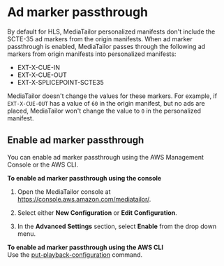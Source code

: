 # Ad marker passthrough<a name="ad-marker-passthrough"></a>

By default for HLS, MediaTailor personalized manifests don't include the SCTE\-35 ad markers from the origin manifests\. When ad marker passthrough is enabled, MediaTailor passes through the following ad markers from origin manifests into personalized manifests:
+ EXT\-X\-CUE\-IN
+ EXT\-X\-CUE\-OUT
+ EXT\-X\-SPLICEPOINT\-SCTE35

 MediaTailor doesn't change the values for these markers\. For example, if `EXT-X-CUE-OUT` has a value of `60` in the origin manifest, but no ads are placed, MediaTailor won't change the value to `0` in the personalized manifest\. 

## Enable ad marker passthrough<a name="enable-ad-marker-passthrough"></a>

You can enable ad marker passthrough using the AWS Management Console or the AWS CLI\.

**To enable ad marker passthrough using the console**

1. Open the MediaTailor console at [https://console\.aws\.amazon\.com/mediatailor/](https://console.aws.amazon.com/mediatailor/)\.

1.  Select either **New Configuration** or **Edit Configuration**\.

1. In the **Advanced Settings** section, select **Enable** from the drop down menu\.

**To enable ad marker passthrough using the AWS CLI**  
Use the [put\-playback\-configuration](https://docs.aws.amazon.com/cli/latest/reference/mediatailor/put-playback-configuration.html) command\.